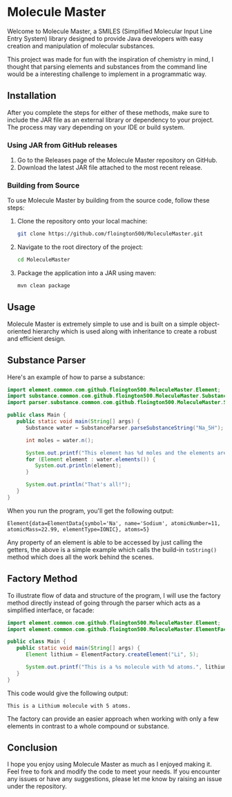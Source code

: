 # Molecule Master

Welcome to Molecule Master, a SMILES (Simplified Molecular Input Line Entry System) library designed to provide Java 
developers with easy creation and manipulation of molecular substances.

This project was made for fun with the inspiration of chemistry in mind, I thought that parsing elements and substances
from the command line would be a interesting challenge to implement in a programmatic way. 

## Installation

After you complete the steps for either of these methods,
make sure to include the JAR file as an external library or dependency to your project.
The process may vary depending on your IDE or build system.


### Using JAR from GitHub releases
1. Go to the Releases page of the Molecule Master repository on GitHub.
2. Download the latest JAR file attached to the most recent release.

### Building from Source
To use Molecule Master by building from the source code, follow these steps:

1. Clone the repository onto your local machine: 
    ```bash
    git clone https://github.com/floington500/MoleculeMaster.git
    ```
   
2. Navigate to the root directory of the project:
    ```bash
    cd MoleculeMaster
    ```
   
3. Package the application into a JAR using maven:
    ```bash
    mvn clean package
    ```

## Usage

Molecule Master is extremely simple to use and is built on a simple object-oriented hierarchy which is used along with
inheritance to create a robust and efficient design.

## Substance Parser

Here's an example of how to parse a substance:

```java
import element.common.com.github.floington500.MoleculeMaster.Element;
import substance.common.com.github.floington500.MoleculeMaster.Substance;
import parser.substance.common.com.github.floington500.MoleculeMaster.SubstanceParser;

public class Main {
   public static void main(String[] args) {
      Substance water = SubstanceParser.parseSubstanceString("Na_5H");

      int moles = water.n();

      System.out.printf("This element has %d moles and the elements are:%n", moles);
      for (Element element : water.elements()) {
         System.out.println(element);
      }

      System.out.println("That's all!");
   }
}

```

When you run the program, you'll get the following output:

```
Element{data=ElementData{symbol='Na', name='Sodium', atomicNumber=11, atomicMass=22.99, elementType=IONIC}, atoms=5}
```

Any property of an element is able to be accessed by just calling the getters, the above is a simple example which 
calls the build-in `toString()` method which does all the work behind the scenes.

## Factory Method

To illustrate flow of data and structure of the program, I will use the factory method directly instead of going through
the parser which acts as a simplified interface, or facade:

```java
import element.common.com.github.floington500.MoleculeMaster.Element;
import element.common.com.github.floington500.MoleculeMaster.ElementFactory;

public class Main {
   public static void main(String[] args) {
      Element lithium = ElementFactory.createElement("Li", 5);

      System.out.printf("This is a %s molecule with %d atoms.", lithium.data().name(), lithium.atoms());
   }
}
```

This code would give the following output:

```
This is a Lithium molecule with 5 atoms.
```

The factory can provide an easier approach when working with only a few elements in contrast to a whole compound or 
substance.

## Conclusion

I hope you enjoy using Molecule Master as much as I enjoyed making it. Feel free to fork and modify the code to meet 
your needs. If you encounter any issues or have any suggestions, please let me know by raising an issue under the 
repository.